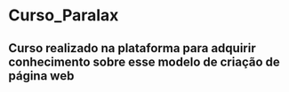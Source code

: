 # Curso_Paralax

## Curso realizado na plataforma para adquirir conhecimento sobre esse modelo de criação de página web
